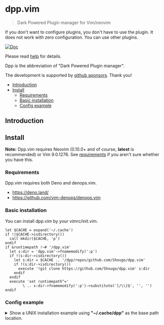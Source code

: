 # dpp.vim

> Dark Powered Plugin manager for Vim/neovim

If you don't want to configure plugins, you don't have to use the plugin. It
does not work with zero configuration. You can use other plugins.

[![Doc](https://img.shields.io/badge/doc-%3Ah%20dpp-orange.svg)](doc/dpp.txt)

Please read [help](doc/dpp.txt) for details.

Dpp is the abbreviation of "Dark Powered Plugin manager".

The development is supported by
[github sponsors](https://github.com/sponsors/Shougo/). Thank you!

<!-- vim-markdown-toc GFM -->

- [Introduction](#introduction)
- [Install](#install)
  - [Requirements](#requirements)
  - [Basic installation](#basic-installation)
  - [Config example](#config-example)

<!-- vim-markdown-toc -->

## Introduction

## Install

**Note:** Dpp.vim requires Neovim (0.10.0+ and of course, **latest** is
recommended) or Vim 9.0.1276. See [requirements](#requirements) if you aren't
sure whether you have this.

### Requirements

Dpp.vim requires both Deno and denops.vim.

- <https://deno.land/>
- <https://github.com/vim-denops/denops.vim>

### Basic installation

You can install dpp.vim by your vimrc/init.vim.

```vim
let $CACHE = expand('~/.cache')
if !($CACHE->isdirectory())
  call mkdir($CACHE, 'p')
endif
if &runtimepath !~# '/dpp.vim'
  let s:dir = 'dpp.vim'->fnamemodify(':p')
  if !(s:dir->isdirectory())
    let s:dir = $CACHE .. '/dpp/repos/github.com/Shougo/dpp.vim'
    if !(s:dir->isdirectory())
      execute '!git clone https://github.com/Shougo/dpp.vim' s:dir
    endif
  endif
  execute 'set runtimepath^='
        \ .. s:dir->fnamemodify(':p')->substitute('[/\\]$', '', '')
endif
```

### Config example

<details>
  <summary>
    Show a UNIX installation example using <strong>"~/.cache/dpp"</strong> as
    the base path location.
  </summary>

```vim
" Ward off unexpected things that your distro might have made, as
" well as sanely reset options when re-sourcing .vimrc
set nocompatible

" Set dpp base path (required)
const s:dpp_base = '~/.cache/dpp/'

" Set dpp source path (required)
const s:dpp_src = '~/.cache/dpp/repos/github.com/Shougo/dpp.vim'
const s:denops_src = '~/.cache/dpp/repos/github.com/denops/denops.vim'

" Set dpp runtime path (required)
execute 'set runtimepath+=' .. s:dpp_src

if dpp#load_state(s:dpp_base)
  " NOTE: dpp#make_state() requires denops.vim
  execute 'set runtimepath+=' .. s:denops_src
  autocmd User DenopsReady
  \ call dpp#make_state(s:dpp_base, '{your script path}')
endif

" Attempt to determine the type of a file based on its name and
" possibly its " contents. Use this to allow intelligent
" auto-indenting " for each filetype, and for plugins that are
" filetype specific.
filetype indent plugin on

" Enable syntax highlighting
if has('syntax')
  syntax on
endif
```

</details>
